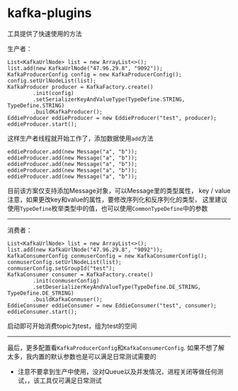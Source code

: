 # kafka-plugins

工具提供了快速使用的方法

生产者：
```
List<KafkaUrlNode> list = new ArrayList<>();
list.add(new KafkaUrlNode("47.96.29.8", "9092"));
KafkaProducerConfig config = new KafkaProducerConfig();
config.setUrlNodeList(list);
KafkaProducer producer = KafkaFactory.create()
        .init(config)
        .setSerializerKeyAndValueType(TypeDefine.STRING, TypeDefine.STRING)
        .buildKafkaProducer();
EddieProducer eddieProducer = new EddieProducer("test", producer);
eddieProducer.start();
```
这样生产者线程就开始工作了，添加数据使用``add``方法
```
eddieProducer.add(new Message("a", "b"));
eddieProducer.add(new Message("a", "b"));
eddieProducer.add(new Message("a", "b"));
eddieProducer.add(new Message("a", "b"));
eddieProducer.add(new Message("a", "b"));
```
目前该方案仅支持添加Message对象，可以Message里的类型属性，
key / value 
注意，如果更改key和value的属性，要修改序列化和反序列化的类型，
这里建议使用``TypeDefine``枚举类型中的值，也可以使用``CommonTypeDefine``中的参数

---
消费者：
```
List<KafkaUrlNode> list = new ArrayList<>();
list.add(new KafkaUrlNode("47.96.29.8", "9092"));
KafkaConsumerConfig conmuserConfig = new KafkaConsumerConfig();
conmuserConfig.setUrlNodeList(list);
conmuserConfig.setGroupId("test");
KafkaConsumer consumer = KafkaFactory.create()
        .init(conmuserConfig)
        .setDeserializerKeyAndValueType(TypeDefine.DE_STRING, TypeDefine.DE_STRING)
        .buildKafkaConmuser();
EddieConsumer eddieConsumer = new EddieConsumer("test", consumer);
eddieConsumer.start();
```
启动即可开始消费topic为test，组为test的空间

----

最后，更多配置看``KafkaProducerConfig``和``KafkaConsumerConfig``.
如果不想了解太多，我内置的默认参数也是可以满足日常测试需要的

* 注意不要拿到生产中使用，没对Queue以及并发情况，进程关闭等做任何测试，，该工具仅可满足日常测试

